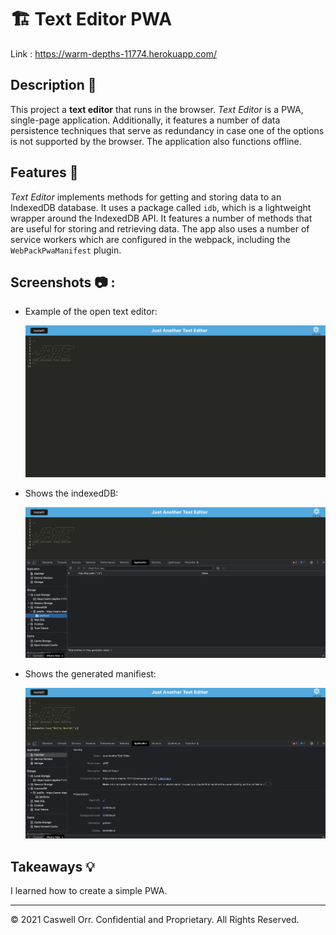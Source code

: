 # 🏗️ Text Editor PWA

Link : https://warm-depths-11774.herokuapp.com/

## Description 📖

This project a **text editor** that runs in the browser. *Text Editor* is a PWA, single-page application. Additionally, it features a number of data persistence techniques that serve as redundancy in case one of the options is not supported by the browser. The application also functions offline.

## Features 📝

*Text Editor* implements methods for getting and storing data to an IndexedDB database. It uses a package called ``idb``, which is a lightweight wrapper around the IndexedDB API. It features a number of methods that are useful for storing and retrieving data. The app also uses a number of service workers which are configured in the webpack, including the ``WebPackPwaManifest`` plugin.

## Screenshots 📷 :

* Example of the open text editor:

  ![alt text](./Assets/screenshot1.png)
  
* Shows the indexedDB:

  ![alt text](./Assets/screenshot2.png)

* Shows the generated manifiest:

  ![alt text](./Assets/screenshot3.png)
  

## Takeaways 💡

I learned how to create a simple PWA.

----
© 2021 Caswell Orr. Confidential and Proprietary. All Rights Reserved.